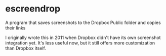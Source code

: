 # escreendrop
A program that saves screenshots to the Dropbox Public folder and copies their links

I originally wrote this in 2011 when Dropbox didn't have its own screenshot integration yet. It's less useful now, but it still offers more customization than Dropbox itself.